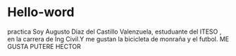 ﻿# Hello-word
practica
Soy Augusto Diaz del Castillo Valenzuela, estuduante del ITESO , en la carrera de Ing Civil.Y me gustan la bicicleta de monraña y el futbol.
ME GUSTA PUTERE  HECTOR